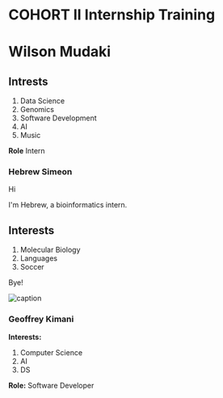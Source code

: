 # COHORT II Internship Training

# Wilson Mudaki

## Intrests

1. Data Science
2. Genomics
3. Software Development
4. AI
5. Music

**Role** Intern

### Hebrew Simeon
Hi

I'm Hebrew, a bioinformatics intern.

## Interests

1. Molecular Biology
2. Languages
3. Soccer

Bye!

![caption](https://compote.slate.com/images/697b023b-64a5-49a0-8059-27b963453fb1.gif)

### Geoffrey Kimani

**Interests:**
1. Computer Science
2. AI
3. DS

**Role:** Software Developer
